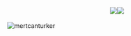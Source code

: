 <h1 align="center">
  <a href="https://github.com/mertcanturker">
    <img src="https://git.io/typing-svg"><img src="https://readme-typing-svg.herokuapp.com?font=Fira+Code&size=36&pause=1000&color=0194DD&center=true&vCenter=true&multiline=true&width=700&height=100&lines=Hi+%F0%9F%91%8B%2C+I'm+Mertcan;+24y+Web+Developer+from+Isparta">
  </a>
</h1>
<p align="left"> <img src="https://komarev.com/ghpvc/?username=mertcanturker&label=Profile%20views&color=0e75b6&style=flat" alt="mertcanturker" /> </p>
